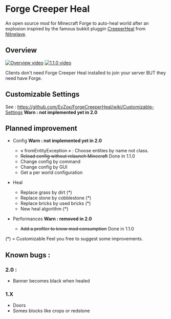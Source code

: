 # Forge Creeper Heal

An open source mod for Minecraft Forge to auto-heal world after an explosion inspired by the famous bukkit pluggin [CreeperHeal](http://dev.bukkit.org/server-mods/creeperheal-nitnelave/) from [Nitnelave](https://github.com/nitnelave).

## Overview

[![Overview video](http://img.youtube.com/vi/KBzI7iXmbx0/0.jpg)](http://www.youtube.com/watch?v=KBzI7iXmbx0)
[![1.1.0 video](http://img.youtube.com/vi/3M5EytpMjP4/0.jpg)](http://www.youtube.com/watch?v=3M5EytpMjP4)

Clients don't need Forge Creeper Heal installed to join your server BUT they need have Forge.

## Customizable Settings

See : https://github.com/EyZox/ForgeCreeperHeal/wiki/Customizable-Settings
**Warn : not implemented yet in 2.0** 

## Planned improvement

* Config **Warn : not implemented yet in 2.0**
  * « fromEntityException » : Choose entities by name not class.
  * ~~Reload config without relaunch Minecraft~~ Done in 1.1.0
  * Change config by command
  * Change config by GUI
  * Get a per world configuration

* Heal
  * Replace grass by dirt (*)
  * Replace stone by cobblestone (*)
  * Replace bricks by used bricks (*)
  * New heal algorithm (*)

* Performances **Warn : removed in 2.0**
  * ~~Add a profiler to know mod consumption~~ Done in 1.1.0

(*) = Customizable
Feel you free to suggest some improvements.

## Known bugs :

### 2.0 :

* Banner becomes black when healed

### 1.X
* Doors
* Somes blocks like crops or redstone

